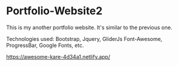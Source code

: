 # Portfolio-Website2
This is my another portfolio website. It's similar to the previous one.

Technologies used: Bootstrap, Jquery, GliderJs Font-Awesome, ProgressBar, Google Fonts, etc.

https://awesome-kare-4d34a1.netlify.app/
